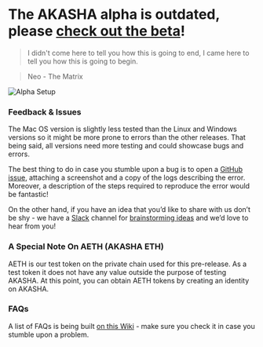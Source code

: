 # The AKASHA alpha is outdated, please [check out the beta](https://github.com/AkashaProject/dapp/releases)!

> I didn't come here to tell you how this is going to end, I came here to tell you how this is going to begin.

> Neo - The Matrix

![Alpha Setup](http://imgur.com/zltm7vH.png)

### Feedback & Issues

The Mac OS version is slightly less tested than the Linux and Windows versions so it might be more prone to errors than the other releases. That being said, all versions need more testing and could showcase bugs and errors. 

The best thing to do in case you stumble upon a bug is to open a [GitHub issue](https://github.com/AkashaProject/Alpha/issues/new), attaching a screenshot and a copy of the logs describing the error. Moreover, a description of the steps required to reproduce the error would be fantastic!

On the other hand, if you have an idea that you’d like to share with us don’t be shy - we have a [Slack](http://akasha-slack.herokuapp.com/) channel for [brainstorming ideas](https://akashaproject.slack.com/messages/ideas/) and we’d love to hear from you! 


### A Special Note On AETH (AKASHA ETH)

AETH is our test token on the private chain used for this pre-release. As a test token it does not have any value outside the purpose of testing AKASHA. At this point, you can obtain AETH tokens by creating an identity on AKASHA.


### FAQs

A list of FAQs is being built [on this Wiki](https://github.com/AkashaProject/Alpha/wiki/FAQ) - make sure you check it in case you stumble upon a problem.
